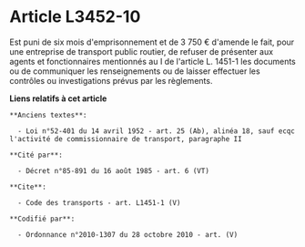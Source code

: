 # Article L3452-10

Est puni de six mois d'emprisonnement et de 3 750 € d'amende le fait, pour une entreprise de transport public routier, de
refuser de présenter aux agents et fonctionnaires mentionnés au I de l'article L. 1451-1 les documents ou de communiquer les
renseignements ou de laisser effectuer les contrôles ou investigations prévus par les règlements.

**Liens relatifs à cet article**

	**Anciens textes**:

	  - Loi n°52-401 du 14 avril 1952 - art. 25 (Ab), alinéa 18, sauf ecqc l'activité de commissionnaire de transport, paragraphe II

	**Cité par**:

	  - Décret n°85-891 du 16 août 1985 - art. 6 (VT)

	**Cite**:

	  - Code des transports - art. L1451-1 (V)

	**Codifié par**:

	  - Ordonnance n°2010-1307 du 28 octobre 2010 - art. (V)
